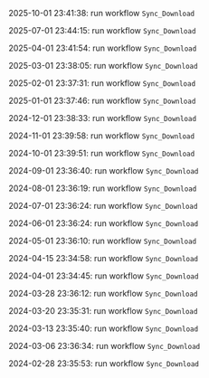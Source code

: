 2025-10-01 23:41:38: run workflow `Sync_Download` 

2025-07-01 23:44:15: run workflow `Sync_Download` 

2025-04-01 23:41:54: run workflow `Sync_Download` 

2025-03-01 23:38:05: run workflow `Sync_Download` 

2025-02-01 23:37:31: run workflow `Sync_Download` 

2025-01-01 23:37:46: run workflow `Sync_Download` 

2024-12-01 23:38:33: run workflow `Sync_Download` 

2024-11-01 23:39:58: run workflow `Sync_Download` 

2024-10-01 23:39:51: run workflow `Sync_Download` 

2024-09-01 23:36:40: run workflow `Sync_Download` 

2024-08-01 23:36:19: run workflow `Sync_Download` 

2024-07-01 23:36:24: run workflow `Sync_Download` 

2024-06-01 23:36:24: run workflow `Sync_Download` 

2024-05-01 23:36:10: run workflow `Sync_Download` 

2024-04-15 23:34:58: run workflow `Sync_Download` 

2024-04-01 23:34:45: run workflow `Sync_Download` 

2024-03-28 23:36:12: run workflow `Sync_Download` 

2024-03-20 23:35:31: run workflow `Sync_Download` 

2024-03-13 23:35:40: run workflow `Sync_Download` 

2024-03-06 23:36:34: run workflow `Sync_Download` 

2024-02-28 23:35:53: run workflow `Sync_Download` 


